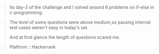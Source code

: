 >Its day-3 of the challenge and I solved around 6 problems on if-else in c-programming.

>The level of some questions were above medium,so passing internal test cases weren't easy in today's set.

>And at first glance the length of questions scared me. 

>Platform :: Hackerrank
